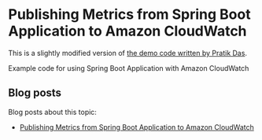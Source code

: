 # Publishing Metrics from Spring Boot Application to Amazon CloudWatch

This is a slightly modified version of [the demo code written by Pratik Das](https://github.com/thombergs/code-examples/tree/master/aws/springcloudwatch).

Example code for using Spring Boot Application with Amazon CloudWatch

## Blog posts

Blog posts about this topic:

* [Publishing Metrics from Spring Boot Application to Amazon CloudWatch](https://reflectoring.io/spring-aws-cloudwatch/)
